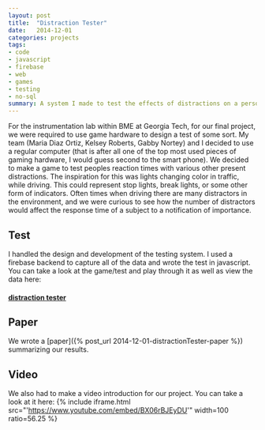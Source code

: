 ```yaml
---
layout: post
title:  "Distraction Tester"
date:   2014-12-01
categories: projects
tags:
- code
- javascript
- firebase
- web
- games
- testing
- no-sql
summary: A system I made to test the effects of distractions on a person's reaction time
---
```

For the instrumentation lab within BME at Georgia Tech, for our final project, we were required to use game hardware to design a test of some sort. My team (Maria Diaz Ortiz, Kelsey Roberts, Gabby Nortey) and I decided to use a regular computer (that is after all one of the top most used pieces of gaming hardware, I would guess second to the smart phone). We decided to make a game to test peoples reaction times with various other present distractions. The inspiration for this was lights changing color in traffic, while driving. This could represent stop lights, break lights, or some other form of indicators. Often times when driving there are many distractors in the environment, and we were curious to see how the number of distractors would affect the response time of a subject to a notification of importance.  


## Test
I handled the design and development of the testing system. I used a firebase backend to capture all of the data and wrote the test in javascript. You can take a look at the game/test and play through it as well as view the data here:

#### [distraction tester](https://3110.firebaseapp.com/)

## Paper
We wrote a [paper]({% post_url 2014-12-01-distractionTester-paper %}) summarizing our results.

## Video
We also had to make a video introduction for our project. You can take a look at it here:
{% include iframe.html src="'https://www.youtube.com/embed/BX06rBJEyDU'" width=100 ratio=56.25 %}
